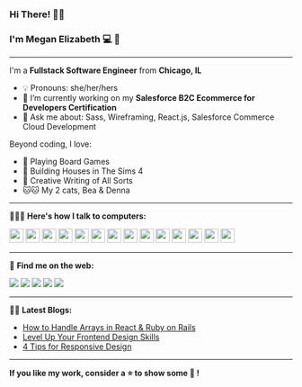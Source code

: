 ### Hi There! 👋🏻
### I'm Megan Elizabeth 💻 🌻
<hr>

I'm a **Fullstack Software Engineer** from **Chicago, IL**

- 💡   Pronouns: she/her/hers
- 🌱   I’m currently working on my **Salesforce B2C Ecommerce for Developers Certification**
- 🙋   Ask me about: Sass, Wireframing, React.js, Salesforce Commerce Cloud Development

Beyond coding, I love:

-  🎲   Playing Board Games 
-  🏡   Building Houses in The Sims 4 
-  📝   Creative Writing of All Sorts 
-  🐱🐱   My 2 cats, Bea & Denna 
<hr>

👩🏼‍💻   **Here's how I talk to computers:**

<p>
<img src="https://cdn.jsdelivr.net/gh/devicons/devicon/icons/html5/html5-original.svg" height=25px width=25px/>
<img src="https://cdn.jsdelivr.net/gh/devicons/devicon/icons/css3/css3-original.svg" height=25px width=25px/>
<img src="https://cdn.jsdelivr.net/gh/devicons/devicon/icons/sass/sass-original.svg" height=25px width=25px/>
<img src="https://cdn.jsdelivr.net/gh/devicons/devicon/icons/javascript/javascript-plain.svg" height=25px width=25px/>
<img src="https://cdn.jsdelivr.net/gh/devicons/devicon/icons/salesforce/salesforce-original.svg" height=25px width=25px />
<img src="https://cdn.jsdelivr.net/gh/devicons/devicon/icons/react/react-original.svg" height=25px width=25px/>
<img src="https://cdn.jsdelivr.net/gh/devicons/devicon/icons/ruby/ruby-original.svg" height=25px width=25px/>
<img src="https://cdn.jsdelivr.net/gh/devicons/devicon/icons/rails/rails-plain.svg" height=25px width=25px/>
<img src="https://cdn.jsdelivr.net/gh/devicons/devicon/icons/postgresql/postgresql-plain.svg" height=25px width=25px/>
<img src="https://cdn.jsdelivr.net/gh/devicons/devicon/icons/git/git-original.svg" height=25px width=25px />
<img src="https://cdn.jsdelivr.net/gh/devicons/devicon/icons/apple/apple-original.svg" height=25px width=25px />
<img src="https://cdn.jsdelivr.net/gh/devicons/devicon/icons/visualstudio/visualstudio-plain.svg"  height=25px width=25px>
<img src="https://cdn.jsdelivr.net/gh/devicons/devicon/icons/canva/canva-original.svg" height=25px width=25px>
<img src="https://cdn.jsdelivr.net/gh/devicons/devicon/icons/heroku/heroku-original.svg" height=25px width=25px/>
</p>
<hr>

🦋   **Find me on the web:**

<a target="_blank" href="https://meganeday.netlify.app/"><img src="https://img.shields.io/badge/Portfolio-9ecfd1?style=for-the-badge&logo=appveyor?logo"></img></a>
<a target="_blank" href="https://www.linkedin.com/in/meganeday"><img src="https://img.shields.io/badge/-LinkedIn-0077B5?style=for-the-badge&logo=Linkedin&logoColor=white"></img></a>
<a target="_blank" href="mailto:meganeday7@gmail.com"><img src="https://img.shields.io/badge/-Gmail-D14836?style=for-the-badge&logo=Gmail&logoColor=white"></img></a>
<a target="_blank" href="https://codewithmeg.medium.com"><img src="https://img.shields.io/badge/-Medium-12100E?style=for-the-badge&logo=Medium&logoColor=white"></img></a>
<a target="_blank" href="https://twitter.com/codewithmeg"><img src="https://img.shields.io/badge/-Twitter-1DA1F2?style=for-the-badge&logo=Twitter&logoColor=white"></img></a>
<hr>

✍🏻  **Latest Blogs:**
- [How to Handle Arrays in React & Ruby on Rails](https://codewithmeg.medium.com/how-to-handle-arrays-in-react-ruby-on-rails-43f4cf1f974b)
- [Level Up Your Frontend Design Skills](https://codewithmeg.medium.com/level-up-your-frontend-design-skills-f61ca916fe67)
- [4 Tips for Responsive Design](https://codewithmeg.medium.com/responsive-design-media-queries-c349edd4532c)
<hr>

**If you like my work, consider a ⭐️  to show some 💖  !**
